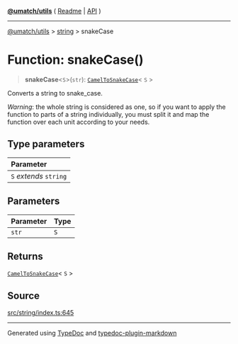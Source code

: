 [**@umatch/utils**](../../README.md) ( [Readme](../../README.md) \| [API](../../API.md) )

---

[@umatch/utils](../../API.md) > [string](../README.md) > snakeCase

# Function: snakeCase()

> **snakeCase**\<`S`\>(`str`): [`CamelToSnakeCase`](../type-aliases/type-alias.CamelToSnakeCase.md)\< `S` \>

Converts a string to snake_case.

_Warning_: the whole string is considered as one, so if you want to
apply the function to parts of a string individually, you must
split it and map the function over each unit according to your needs.

## Type parameters

| Parameter              |
| :--------------------- |
| `S` _extends_ `string` |

## Parameters

| Parameter | Type |
| :-------- | :--- |
| `str`     | `S`  |

## Returns

[`CamelToSnakeCase`](../type-aliases/type-alias.CamelToSnakeCase.md)\< `S` \>

## Source

[src/string/index.ts:645](https://github.com/umatch-oficial/utils/blob/fe3e40a/src/string/index.ts#L645)

---

Generated using [TypeDoc](https://typedoc.org/) and [typedoc-plugin-markdown](https://www.npmjs.com/package/typedoc-plugin-markdown)
